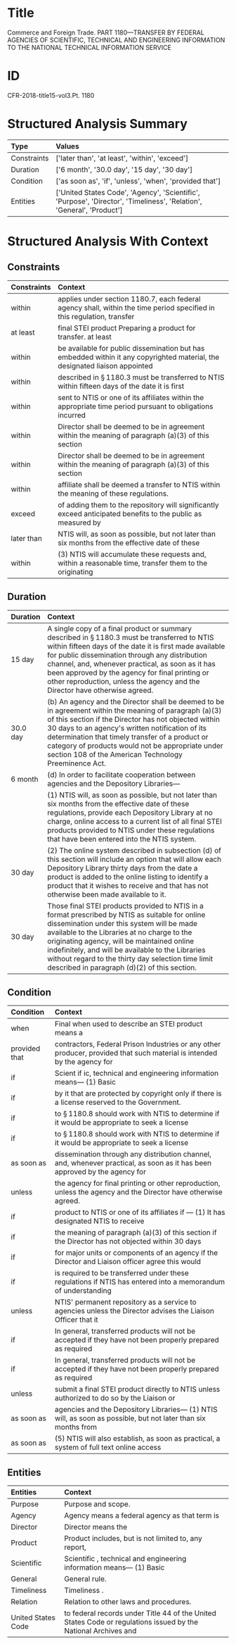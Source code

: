 # Title

 Commerce and Foreign Trade. PART 1180—TRANSFER BY FEDERAL AGENCIES OF SCIENTIFIC, TECHNICAL AND ENGINEERING INFORMATION TO THE NATIONAL TECHNICAL INFORMATION SERVICE


# ID

 CFR-2018-title15-vol3.Pt. 1180


# Structured Analysis Summary

| Type        | Values                                                                                                                |
|:------------|:----------------------------------------------------------------------------------------------------------------------|
| Constraints | ['later than', 'at least', 'within', 'exceed']                                                                        |
| Duration    | ['6 month', '30.0 day', '15 day', '30 day']                                                                           |
| Condition   | ['as soon as', 'if', 'unless', 'when', 'provided that']                                                               |
| Entities    | ['United States Code', 'Agency', 'Scientific', 'Purpose', 'Director', 'Timeliness', 'Relation', 'General', 'Product'] |


# Structured Analysis With Context

 


## Constraints

| Constraints   | Context                                                                                                                     |
|:--------------|:----------------------------------------------------------------------------------------------------------------------------|
| within        | applies under section 1180.7, each federal agency shall, within the time period specified in this regulation, transfer      |
| at least      | final STEI product Preparing a product for transfer. at least                                                               |
| within        | be available for public dissemination but has embedded within it any copyrighted material, the designated liaison appointed |
| within        | described in &#167;&#8201;1180.3 must be transferred to NTIS within fifteen days of the date it is first                    |
| within        | sent to NTIS or one of its affiliates within the appropriate time period pursuant to obligations incurred                   |
| within        | Director shall be deemed to be in agreement within the meaning of paragraph (a)(3) of this section                          |
| within        | Director shall be deemed to be in agreement within the meaning of paragraph (a)(3) of this section                          |
| within        | affiliate shall be deemed a transfer to NTIS within  the meaning of these regulations.                                      |
| exceed        | of adding them to the repository will significantly exceed anticipated benefits to the public as measured by                |
| later than    | NTIS will, as soon as possible, but not later than six months from the effective date of these                              |
| within        | (3) NTIS will accumulate these requests and,  within a reasonable time, transfer them to the originating                    |


## Duration

| Duration   | Context                                                                                                                                                                                                                                                                                                                                                                                                   |
|:-----------|:----------------------------------------------------------------------------------------------------------------------------------------------------------------------------------------------------------------------------------------------------------------------------------------------------------------------------------------------------------------------------------------------------------|
| 15 day     | A single copy of a final product or summary described in &#167;&#8201;1180.3 must be transferred to NTIS within fifteen days of the date it is first made available for public dissemination through any distribution channel, and, whenever practical, as soon as it has been approved by the agency for final printing or other reproduction, unless the agency and the Director have otherwise agreed. |
| 30.0 day   | (b) An agency and the Director shall be deemed to be in agreement within the meaning of paragraph (a)(3) of this section if the Director has not objected within 30 days to an agency's written notification of its determination that timely transfer of a product or category of products would not be appropriate under section 108 of the American Technology Preeminence Act.                        |
| 6 month    | (d) In order to facilitate cooperation between agencies and the Depository Libraries&#8212;                                                                                                                                                                                                                                                                                                               |
|            |             (1) NTIS will, as soon as possible, but not later than six months from the effective date of these regulations, provide each Depository Library at no charge, online access to a current list of all final STEI products provided to NTIS under these regulations that have been entered into the NTIS system.                                                                                |
| 30 day     | (2) The online system described in subsection (d) of this section will include an option that will allow each Depository Library thirty days from the date a product is added to the online listing to identify a product that it wishes to receive and that has not otherwise been made available to it.                                                                                                 |
| 30 day     | Those final STEI products provided to NTIS in a format prescribed by NTIS as suitable for online dissemination under this system will be made available to the Libraries at no charge to the originating agency, will be maintained online indefinitely, and will be available to the Libraries without regard to the thirty day selection time limit described in paragraph (d)(2) of this section.      |


## Condition

| Condition     | Context                                                                                                                    |
|:--------------|:---------------------------------------------------------------------------------------------------------------------------|
| when          | Final  when used to describe an STEI product means a                                                                       |
| provided that | contractors, Federal Prison Industries or any other producer, provided that such material is intended by the agency for    |
| if            | Scient if ic, technical and engineering information means&#8212; (1) Basic                                                 |
| if            | by it that are protected by copyright only if  there is a license reserved to the Government.                              |
| if            | to &#167;&#8201;1180.8 should work with NTIS to determine if it would be appropriate to seek a license                     |
| if            | to &#167;&#8201;1180.8 should work with NTIS to determine if it would be appropriate to seek a license                     |
| as soon as    | dissemination through any distribution channel, and, whenever practical, as soon as it has been approved by the agency for |
| unless        | the agency for final printing or other reproduction, unless  the agency and the Director have otherwise agreed.            |
| if            | product to NTIS or one of its affiliates if &#8212; (1) It has designated NTIS to receive                                  |
| if            | the meaning of paragraph (a)(3) of this section if the Director has not objected within 30 days                            |
| if            | for major units or components of an agency if the Director and Liaison officer agree this would                            |
| if            | is required to be transferred under these regulations if NTIS has entered into a memorandum of understanding               |
| unless        | NTIS' permanent repository as a service to agencies unless the Director advises the Liaison Officer that it                |
| if            | In general, transferred products will not be accepted  if they have not been properly prepared as required                 |
| if            | In general, transferred products will not be accepted  if they have not been properly prepared as required                 |
| unless        | submit a final STEI product directly to NTIS unless authorized to do so by the Liaison or                                  |
| as soon as    | agencies and the Depository Libraries&#8212; (1) NTIS will, as soon as possible, but not later than six months from        |
| as soon as    | (5) NTIS will also establish,  as soon as practical, a system of full text online access                                   |


## Entities

| Entities           | Context                                                                                                        |
|:-------------------|:---------------------------------------------------------------------------------------------------------------|
| Purpose            | Purpose  and scope.                                                                                            |
| Agency             | Agency means a federal agency as that term is                                                                  |
| Director           | Director  means the                                                                                            |
| Product            | Product includes, but is not limited to, any report,                                                           |
| Scientific         | Scientific , technical and engineering information means&#8212; (1) Basic                                      |
| General            | General  rule.                                                                                                 |
| Timeliness         | Timeliness .                                                                                                   |
| Relation           | Relation  to other laws and procedures.                                                                        |
| United States Code | to federal records under Title 44 of the United States Code or regulations issued by the National Archives and |


